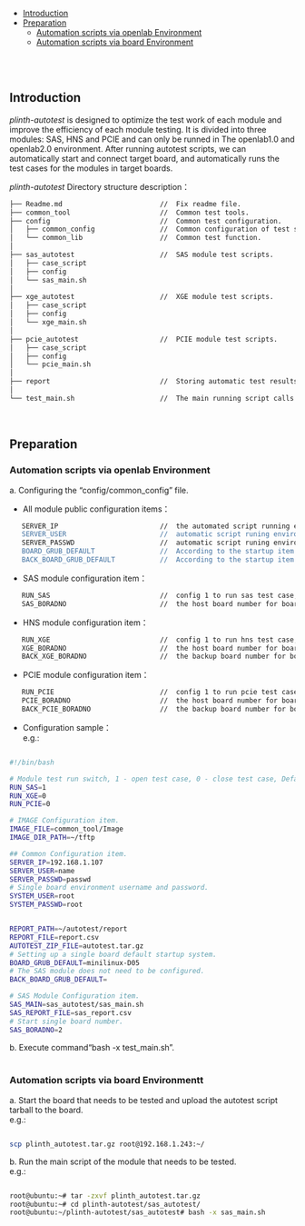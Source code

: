 * [Introduction](#1)
* [Preparation](#2)
   * [Automation scripts via openlab Environment](#2.1)
   * [Automation scripts via board Environment](#2.2)

<br/><br/>

<h2 id="1">Introduction</h2> 

*plinth-autotest* is designed to optimize the test work of each module and improve the efficiency of each module testing.
It is divided into three modules: SAS, HNS and PCIE and can only be runned in The openlab1.0 and openlab2.0 environment. 
After running autotest scripts, we can automatically start and connect target board, and automatically runs the test 
cases for the modules in target boards.

*plinth-autotest* Directory structure description：<br/>
```bash
├── Readme.md                        //  Fix readme file.
├── common_tool                      //  Common test tools.
├── config                           //  Common test configuration.
│   ├── common_config                //  Common configuration of test script running enviroment and target boards.
│   └── common_lib                   //  Common test function.
│
├── sas_autotest                     //  SAS module test scripts.
│   ├── case_script
│   ├── config
│   └── sas_main.sh
│
├── xge_autotest                     //  XGE module test scripts.
│   ├── case_script
│   ├── config
│   └── xge_main.sh
│
├── pcie_autotest                    //  PCIE module test scripts.
│   ├── case_script
│   ├── config
│   └── pcie_main.sh
│
├── report                           //  Storing automatic test results for each module.
│
└── test_main.sh                     //  The main running script calls the entry scripts for each module.
```
<br/>


<h2 id="2">Preparation</h2> 

<h3 id="2.1">Automation scripts via openlab Environment</h3>

a. Configuring the “config/common_config” file.<br/>
* All module public configuration items：<br/>
```bash
   SERVER_IP                         //  the automated script running environment's IP address.
   SERVER_USER                       //  automatic script runing environment's user name.
   SERVER_PASSWD                     //  automatic script runing environment's user password.
   BOARD_GRUB_DEFAULT                //  According to the startup item in 'grub.cfg' file,Configure the host board boot environment
   BACK_BOARD_GRUB_DEFAULT           //  According to the startup item in 'grub.cfg' file,Configure the backup board boot environment
```
* SAS module configuration item：<br/>
```bash
   RUN_SAS                           //  config 1 to run sas test case, 0 to cancle sas test case, Default is 1.
   SAS_BORADNO                       //  the host board number for board_connect.
```
* HNS module configuration item：<br/>
```bash
   RUN_XGE                           //  config 1 to run hns test case, 0 to cancle hns test case, Default is 1.
   XGE_BORADNO                       //  the host board number for board_connect.
   BACK_XGE_BORADNO                  //  the backup board number for board_connect.
``` 

* PCIE module configuration item：<br/>
```bash
   RUN_PCIE                          //  config 1 to run pcie test case, 0 to cancle pcie test case, Default is 1.
   PCIE_BORADNO                      //  the host board number for board_connect.
   BACK_PCIE_BORADNO                 //  the backup board number for board_connect.
```

* Configuration sample：<br/>
e.g.: <br/>
```bash 

#!/bin/bash

# Module test run switch, 1 - open test case, 0 - close test case, Default is 1.
RUN_SAS=1
RUN_XGE=0
RUN_PCIE=0

# IMAGE Configuration item.
IMAGE_FILE=common_tool/Image
IMAGE_DIR_PATH=~/tftp

## Common Configuration item.
SERVER_IP=192.168.1.107
SERVER_USER=name
SERVER_PASSWD=passwd
# Single board environment username and password.
SYSTEM_USER=root
SYSTEM_PASSWD=root


REPORT_PATH=~/autotest/report
REPORT_FILE=report.csv
AUTOTEST_ZIP_FILE=autotest.tar.gz
# Setting up a single board default startup system.
BOARD_GRUB_DEFAULT=minilinux-D05
# The SAS module does not need to be configured.
BACK_BOARD_GRUB_DEFAULT=

# SAS Module Configuration item.
SAS_MAIN=sas_autotest/sas_main.sh
SAS_REPORT_FILE=sas_report.csv
# Start single board number.
SAS_BORADNO=2

```
b. Execute command“bash -x test_main.sh”.<br/><br/>

<h3 id="2.2">Automation scripts via board Environmentt</h3>

a. Start the board that needs to be tested and upload the autotest script tarball to the board.<br/>
e.g.: <br/>
```bash

scp plinth_autotest.tar.gz root@192.168.1.243:~/

```
b. Run the main script of the module that needs to be tested.<br/>
e.g.: <br/>
```bash

root@ubuntu:~# tar -zxvf plinth_autotest.tar.gz
root@ubuntu:~# cd plinth-autotest/sas_autotest/
root@ubuntu:~/plinth-autotest/sas_autotest# bash -x sas_main.sh

```
